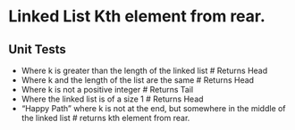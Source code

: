 # Linked List Kth element from rear.

## Unit Tests

- Where k is greater than the length of the linked list # Returns Head
- Where k and the length of the list are the same # Returns Head
- Where k is not a positive integer # Returns Tail
- Where the linked list is of a size 1 # Returns Head
- “Happy Path” where k is not at the end, but somewhere in the middle of the linked list # returns kth element from rear.
